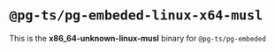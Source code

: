 # `@pg-ts/pg-embeded-linux-x64-musl`

This is the **x86_64-unknown-linux-musl** binary for `@pg-ts/pg-embeded`
